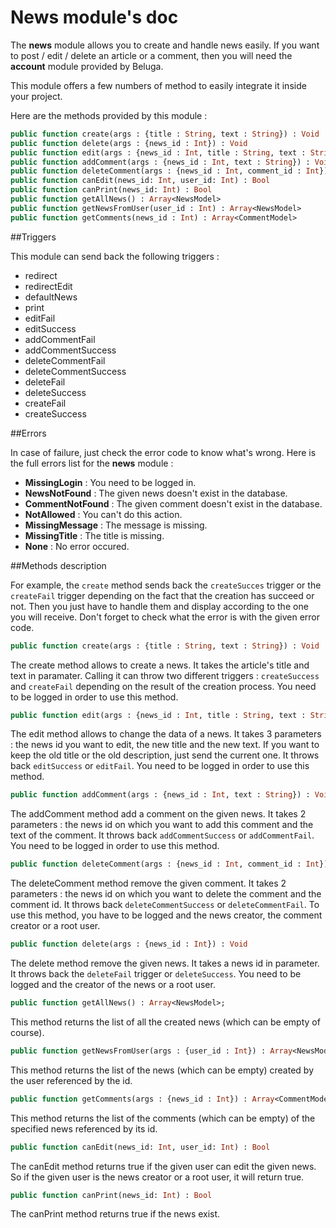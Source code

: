 News module's doc
=================

The __news__ module allows you to create and handle news easily. If you want to post / edit / delete an article or a comment, then you will need the __account__ module provided by Beluga.

This module offers a few numbers of method to easily integrate it inside your project.

Here are the methods provided by this module :

```Haxe
public function create(args : {title : String, text : String}) : Void
public function delete(args : {news_id : Int}) : Void
public function edit(args : {news_id : Int, title : String, text : String}) : Void
public function addComment(args : {news_id : Int, text : String}) : Void
public function deleteComment(args : {news_id : Int, comment_id : Int}) : Void
public function canEdit(news_id: Int, user_id: Int) : Bool
public function canPrint(news_id: Int) : Bool
public function getAllNews() : Array<NewsModel>
public function getNewsFromUser(user_id : Int) : Array<NewsModel>
public function getComments(news_id : Int) : Array<CommentModel>
```

##Triggers

This module can send back the following triggers :

* redirect
* redirectEdit
* defaultNews
* print
* editFail
* editSuccess
* addCommentFail
* addCommentSuccess
* deleteCommentFail
* deleteCommentSuccess
* deleteFail
* deleteSuccess
* createFail
* createSuccess

##Errors

In case of failure, just check the error code to know what's wrong. Here is the full errors list for the __news__ module :

 * __MissingLogin__ : You need to be logged in.
 * __NewsNotFound__ : The given news doesn't exist in the database.
 * __CommentNotFound__ : The given comment doesn't exist in the database.
 * __NotAllowed__ : You can't do this action.
 * __MissingMessage__ : The message is missing.
 * __MissingTitle__ : The title is missing.
 * __None__ : No error occured.


##Methods description

For example, the `create` method sends back the `createSucces` trigger or the `createFail` trigger depending on the fact that the creation has succeed or not. Then you just have to handle them and display according to the one you will receive. Don't forget to check what the error is with the given error code.

```Haxe
public function create(args : {title : String, text : String}) : Void
```

The create method allows to create a news. It takes the article's title and text in paramater. Calling it can throw two different triggers : `createSuccess` and `createFail` depending on the result of the creation process. You need to be logged in order to use this method.

```Haxe
public function edit(args : {news_id : Int, title : String, text : String}) : Void
```

The edit method allows to change the data of a news. It takes 3 parameters : the news id you want to edit, the new title and the new text. If you want to keep the old title or the old description, just send the current one. It throws back `editSuccess` or `editFail`. You need to be logged in order to use this method.

```Haxe
public function addComment(args : {news_id : Int, text : String}) : Void
```

The addComment method add a comment on the given news. It takes 2 parameters : the news id on which you want to add this comment and the text of the comment. It throws back `addCommentSuccess` or `addCommentFail`. You need to be logged in order to use this method.

```Haxe
public function deleteComment(args : {news_id : Int, comment_id : Int}) : Void
```

The deleteComment method remove the given comment. It takes 2 parameters : the news id on which you want to delete the comment and the comment id. It throws back `deleteCommentSuccess` or `deleteCommentFail`. To use this method, you have to be logged and the news creator, the comment creator or a root user.

```Haxe
public function delete(args : {news_id : Int}) : Void
```

The delete method remove the given news. It takes a news id in parameter. It throws back the `deleteFail` trigger or `deleteSuccess`. You need to be logged and the creator of the news or a root user.

```Haxe
public function getAllNews() : Array<NewsModel>;
```

This method returns the list of all the created news (which can be empty of course).

```Haxe
public function getNewsFromUser(args : {user_id : Int}) : Array<NewsModel>;
```

This method returns the list of the news (which can be empty) created by the user referenced by the id.

```Haxe
public function getComments(args : {news_id : Int}) : Array<CommentModel>;
```

This method returns the list of the comments (which can be empty) of the specified news referenced by its id.

```Haxe
public function canEdit(news_id: Int, user_id: Int) : Bool
```

The canEdit method returns true if the given user can edit the given news. So if the given user is the news creator or a root user, it will return true.

```Haxe
public function canPrint(news_id: Int) : Bool
```

The canPrint method returns true if the news exist.
